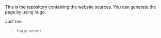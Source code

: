 This is the repository containing the website sources. You can generate the page by using hugo.

Just run:

> hugo server
